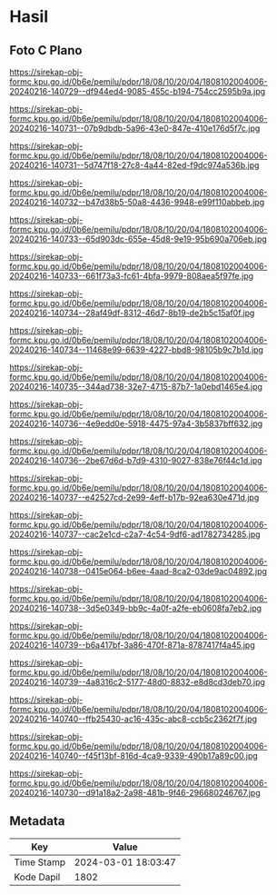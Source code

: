 # Hasil

## Foto C Plano

https://sirekap-obj-formc.kpu.go.id/0b6e/pemilu/pdpr/18/08/10/20/04/1808102004006-20240216-140729--df944ed4-9085-455c-b194-754cc2595b9a.jpg

https://sirekap-obj-formc.kpu.go.id/0b6e/pemilu/pdpr/18/08/10/20/04/1808102004006-20240216-140731--07b9dbdb-5a96-43e0-847e-410e176d5f7c.jpg

https://sirekap-obj-formc.kpu.go.id/0b6e/pemilu/pdpr/18/08/10/20/04/1808102004006-20240216-140731--5d747f18-27c8-4a44-82ed-f9dc974a536b.jpg

https://sirekap-obj-formc.kpu.go.id/0b6e/pemilu/pdpr/18/08/10/20/04/1808102004006-20240216-140732--b47d38b5-50a8-4436-9948-e99f110abbeb.jpg

https://sirekap-obj-formc.kpu.go.id/0b6e/pemilu/pdpr/18/08/10/20/04/1808102004006-20240216-140733--65d903dc-655e-45d8-9e19-95b690a706eb.jpg

https://sirekap-obj-formc.kpu.go.id/0b6e/pemilu/pdpr/18/08/10/20/04/1808102004006-20240216-140733--661f73a3-fc61-4bfa-9979-808aea5f97fe.jpg

https://sirekap-obj-formc.kpu.go.id/0b6e/pemilu/pdpr/18/08/10/20/04/1808102004006-20240216-140734--28af49df-8312-46d7-8b19-de2b5c15af0f.jpg

https://sirekap-obj-formc.kpu.go.id/0b6e/pemilu/pdpr/18/08/10/20/04/1808102004006-20240216-140734--11468e99-6639-4227-bbd8-98105b9c7b1d.jpg

https://sirekap-obj-formc.kpu.go.id/0b6e/pemilu/pdpr/18/08/10/20/04/1808102004006-20240216-140735--344ad738-32e7-4715-87b7-1a0ebd1465e4.jpg

https://sirekap-obj-formc.kpu.go.id/0b6e/pemilu/pdpr/18/08/10/20/04/1808102004006-20240216-140736--4e9edd0e-5918-4475-97a4-3b5837bff632.jpg

https://sirekap-obj-formc.kpu.go.id/0b6e/pemilu/pdpr/18/08/10/20/04/1808102004006-20240216-140736--2be67d6d-b7d9-4310-9027-838e76f44c1d.jpg

https://sirekap-obj-formc.kpu.go.id/0b6e/pemilu/pdpr/18/08/10/20/04/1808102004006-20240216-140737--e42527cd-2e99-4eff-b17b-92ea630e471d.jpg

https://sirekap-obj-formc.kpu.go.id/0b6e/pemilu/pdpr/18/08/10/20/04/1808102004006-20240216-140737--cac2e1cd-c2a7-4c54-9df6-ad1782734285.jpg

https://sirekap-obj-formc.kpu.go.id/0b6e/pemilu/pdpr/18/08/10/20/04/1808102004006-20240216-140738--0415e064-b6ee-4aad-8ca2-03de9ac04892.jpg

https://sirekap-obj-formc.kpu.go.id/0b6e/pemilu/pdpr/18/08/10/20/04/1808102004006-20240216-140738--3d5e0349-bb9c-4a0f-a2fe-eb0608fa7eb2.jpg

https://sirekap-obj-formc.kpu.go.id/0b6e/pemilu/pdpr/18/08/10/20/04/1808102004006-20240216-140739--b6a417bf-3a86-470f-871a-8787417f4a45.jpg

https://sirekap-obj-formc.kpu.go.id/0b6e/pemilu/pdpr/18/08/10/20/04/1808102004006-20240216-140739--4a8316c2-5177-48d0-8832-e8d8cd3deb70.jpg

https://sirekap-obj-formc.kpu.go.id/0b6e/pemilu/pdpr/18/08/10/20/04/1808102004006-20240216-140740--ffb25430-ac16-435c-abc8-ccb5c2362f7f.jpg

https://sirekap-obj-formc.kpu.go.id/0b6e/pemilu/pdpr/18/08/10/20/04/1808102004006-20240216-140740--f45f13bf-816d-4ca9-9339-490b17a89c00.jpg

https://sirekap-obj-formc.kpu.go.id/0b6e/pemilu/pdpr/18/08/10/20/04/1808102004006-20240216-140730--d91a18a2-2a98-481b-9f46-296680246767.jpg


## Metadata

| Key        | Value               |
| ---------- | ------------------- |
| Time Stamp | 2024-03-01 18:03:47 |
| Kode Dapil | 1802                |



